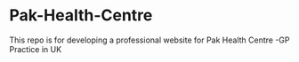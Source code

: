 # Pak-Health-Centre
This repo is for developing a professional website for Pak Health Centre -GP Practice in UK
